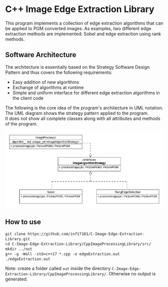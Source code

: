 # C++ Image Edge Extraction Library

This program implements a collection of edge extraction algorithms that can be applied to PGM converted images.
As examples, two different edge extraction methods are implemented: Sobel and edge extraction using rank methods.<br>

## Software Architecture

The architecture is essentially based on the Strategy Software Design Pattern and thus covers the following requirements:<br>
* Easy addition of new algorithms
* Exchange of algorithms at runtime
* Simple and uniform interface for different edge extraction algorithms in the client code 


The following is the core idea of the program's architecture in UML notation.<br>
The UML diagram shows the strategy pattern applied to the program.<br>
It does not show all complete classes along with all attributes and methods of the program.<br>

![CImageProcessingLibraryStrategyUML](./CppImageProcessingLibrary/git_images/CImageProcessingLibrary-StrategyUMLClass.png "CImageProcessingLibrary-StrategyUML")<br>

## How to use

```
git clone https://github.com/inf17101/C-Image-Edge-Extraction-Library.git
cd C-Image-Edge-Extraction-Library/CppImageProcessingLibrary/src/
mkdir ../out
g++ -g -Wall -std=c++17 *.cpp -o edgeExtraction.out
./edgeExtraction.out
```

Note: create a folder called `out` inside the directory `C-Image-Edge-Extraction-Library/CppImageProcessingLibrary/`. Otherwise no output is generated.
